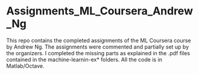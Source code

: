# Assignments_ML_Coursera_Andrew_Ng

This repo contains the completed assignments of the ML Coursera course by Andrew Ng. 
The assignments were commented and partially set up by the organizers. I completed the 
missing parts as explained in the .pdf files contained in the machine-learnin-ex* folders.
All the code is in Matlab/Octave.
